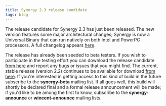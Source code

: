 ```yaml
---
title: Synergy 2.3 release candidate
tags: blog
---
```


The release candidate for Synergy 2.3 has just been released. The new version features some major architectural changes; Synergy is now a Universal Binary that can run natively on both Intel and PowerPC processors. A full changelog appears [here](http://wincent.com/a/products/synergy-classic/history/).

The release has already been seeded to beta testers. If you wish to participate in the testing effort you can download the release candidate [from here](http://wincent.com/download.php?item=Synergy2.3.dmg) and report any bugs or issues that you might find. The current, stable release (version 2.2) continues to be available for download [from here](http://wincent.com/download.php?item=Synergy.dmg). If you're interested in getting access to this kind of build in the future subscribe to the **synergy-beta** mailing list. If all goes well, this build will shortly be declared final and a formal release announcement will be made; if you'd like to be among the first to know, subscribe to the **synergy-announce** or **wincent-announce** mailing lists.
